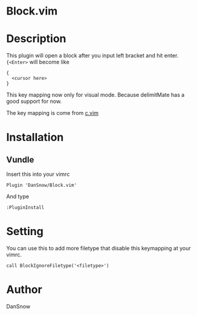 Block.vim
=========

# Description #
This plugin will open a block after you input left bracket and hit enter.
`{<Enter>` will become like
```
{
  <cursor here>
}
```
This key mapping now only for visual mode. Because delimitMate has a good support for now.

The key mapping is come from [c.vim](http://www.vim.org/scripts/script.php?script_id=213)

# Installation #

## Vundle ##
Insert this into your vimrc
```vim
Plugin 'DanSnow/Block.vim'
```
And type
```
:PluginInstall
```

# Setting #
You can use this to add more filetype that disable this keymapping at your vimrc.
```vim
call BlockIgnoreFiletype('<filetype>')
```

# Author #
DanSnow

